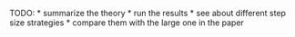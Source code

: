 TODO:
    * summarize the theory
    * run the results
    * see about different step size strategies
    * compare them with the large one in the paper

